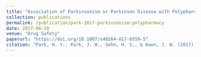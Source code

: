 ```yaml
---
title: "Association of Parkinsonism or Parkinson Disease with Polypharmacy in the Year Preceding Diagnosis: A Nested Case-Control Study in South Korea"
collection: publications
permalink: /publication/park-2017-parkinsonism-polypharmacy
date: 2017-06-20
venue: "Drug Safety"
paperurl: "https://doi.org/10.1007/s40264-017-0559-5"
citation: "Park, H. Y., Park, J. W., Sohn, H. S., & Kwon, J. W. (2017). Association of Parkinsonism or Parkinson Disease with Polypharmacy in the Year Preceding Diagnosis: A Nested Case-Control Study in South Korea. *Drug Safety*, 40(11), 1109–1118."
---
```

